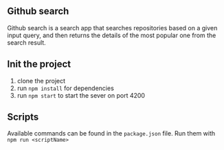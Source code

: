 ## Github search

Github search is a search app that searches repositories based on a given input query, and then returns the details of the most popular one from the search result.

## Init the project

1. clone the project
2. run `npm install` for dependencies
3. run `npm start` to start the sever on port 4200


## Scripts

Available commands can be found in the `package.json` file. Run them with `npm run <scriptName> `
